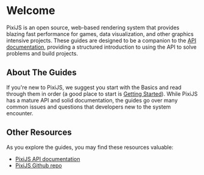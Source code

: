 # Welcome

PixiJS is an open source, web-based rendering system that provides blazing fast performance for games, data visualization, and other graphics intensive projects. These guides are designed to be a companion to the [API documentation](https://pixijs.download/release/docs/index.html), providing a structured introduction to using the API to solve problems and build projects.

## About The Guides

If you're new to PixiJS, we suggest you start with the Basics and read through them in order (a good place to start is [Getting Started](guides/basics/getting-started)).  While PixiJS has a mature API and solid documentation, the guides go over many common issues and questions that developers new to the system encounter.

## Other Resources

As you explore the guides, you may find these resources valuable:

* [PixiJS API documentation](https://pixijs.download/release/docs/index.html)
* [PixiJS Github repo](https://github.com/pixijs/pixijs)
